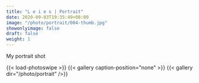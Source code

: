 ```yaml
---
title: "L e i e s | Portrait"
date: 2020-09-03T19:35:49+08:00
image: "/photo/portrait/004-thumb.jpg"
showonlyimage: false
draft: false
weight: 1
---
```

My portrait shot
<!--more-->
{{< load-photoswipe >}} 
{{< gallery caption-position="none" >}}
{{< gallery dir="/photo/portrait" />}}